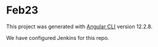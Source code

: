 # Feb23

This project was generated with [Angular CLI](https://github.com/angular/angular-cli) version 12.2.8.

We have configured Jenkins for this repo.
